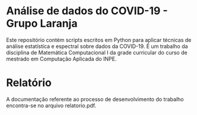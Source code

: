 # Análise de dados do COVID-19 - Grupo Laranja
Este repositório contém scripts escritos em Python para aplicar técnicas de análise estatística e espectral sobre dados da COVID-19. É um trabalho da disciplina de Matemática Computacional I da grade curricular do curso de mestrado em Computação Aplicada do INPE.

# Relatório
A documentação referente ao processo de desenvolvimento do trabalho encontra-se no arquivo <a herf="https://github.com/YuriDomaradzki/An-lise-Estat-stica-e-Espectral-do-COVID-19-Grupo-Laranja-/blob/master/relatorio.pdf">relatorio.pdf</a>.
